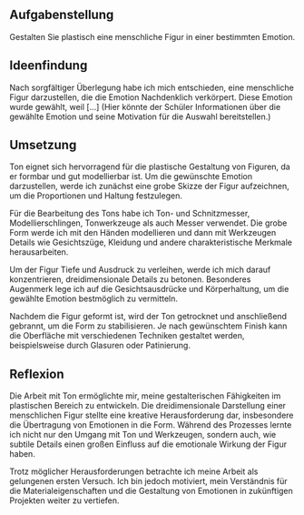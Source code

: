## Aufgabenstellung

Gestalten Sie plastisch eine menschliche Figur in einer bestimmten Emotion.

## Ideenfindung

Nach sorgfältiger Überlegung habe ich mich entschieden, eine menschliche Figur darzustellen, die die Emotion Nachdenklich verkörpert. Diese Emotion wurde gewählt, weil [...] (Hier könnte der Schüler Informationen über die gewählte Emotion und seine Motivation für die Auswahl bereitstellen.)

## Umsetzung

Ton eignet sich hervorragend für die plastische Gestaltung von Figuren, da er formbar und gut modellierbar ist. Um die gewünschte Emotion darzustellen, werde ich zunächst eine grobe Skizze der Figur aufzeichnen, um die Proportionen und Haltung festzulegen.

Für die Bearbeitung des Tons habe ich Ton- und Schnitzmesser, Modellierschlingen, Tonwerkzeuge als auch Messer verwendet. Die grobe Form werde ich mit den Händen modellieren und dann mit Werkzeugen Details wie Gesichtszüge, Kleidung und andere charakteristische Merkmale herausarbeiten.

Um der Figur Tiefe und Ausdruck zu verleihen, werde ich mich darauf konzentrieren, dreidimensionale Details zu betonen. Besonderes Augenmerk lege ich auf die Gesichtsausdrücke und Körperhaltung, um die gewählte Emotion bestmöglich zu vermitteln.

Nachdem die Figur geformt ist, wird der Ton getrocknet und anschließend gebrannt, um die Form zu stabilisieren. Je nach gewünschtem Finish kann die Oberfläche mit verschiedenen Techniken gestaltet werden, beispielsweise durch Glasuren oder Patinierung.

## Reflexion

Die Arbeit mit Ton ermöglichte mir, meine gestalterischen Fähigkeiten im plastischen Bereich zu entwickeln. Die dreidimensionale Darstellung einer menschlichen Figur stellte eine kreative Herausforderung dar, insbesondere die Übertragung von Emotionen in die Form. Während des Prozesses lernte ich nicht nur den Umgang mit Ton und Werkzeugen, sondern auch, wie subtile Details einen großen Einfluss auf die emotionale Wirkung der Figur haben.

Trotz möglicher Herausforderungen betrachte ich meine Arbeit als gelungenen ersten Versuch. Ich bin jedoch motiviert, mein Verständnis für die Materialeigenschaften und die Gestaltung von Emotionen in zukünftigen Projekten weiter zu vertiefen.